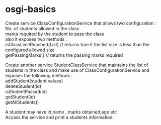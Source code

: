 # osgi-basics

Create service ClassConfigurationService that allows two configuration :<br>
No. of students allowed in the class<br>
marks required by the student to pass the class<br>
also it exposes two methods :<br>
isClassLimitReached(List) // returns true if the list size is less than the configured allowed size<br>
getPassingMarks() // returns the passing marks required<br>

Create another service StudentClassService that maintains the list of students in the class and make use of ClassConfigurationService and exposes the following methods :<br>
addStudent(student values)<br>
deleteStudent(id)<br>
isStudentPassed(id)<br>
getStudent(id)<br>
getAllStudents()<br>

A student may have id,name , marks obtained,age etc<br>
Access the service and print a students information.<br>


